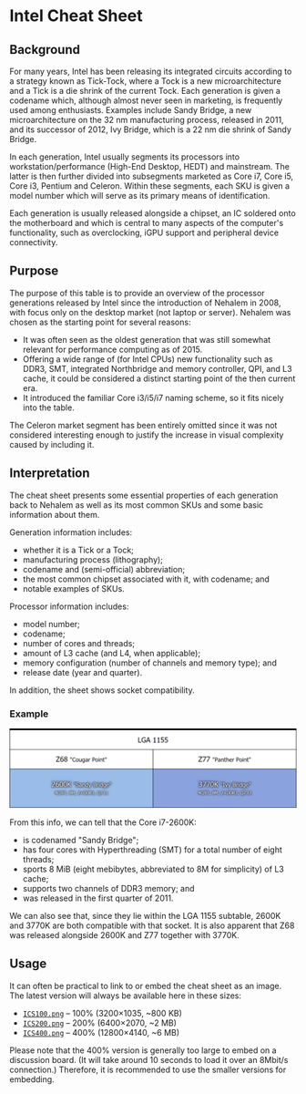 # Intel Cheat Sheet

## Background

For many years, Intel has been releasing its integrated circuits according to a strategy known as Tick-Tock, where a Tock is a new microarchitecture and a Tick is a die shrink of the current Tock. Each generation is given a codename which, although almost never seen in marketing, is frequently used among enthusiasts. Examples include Sandy Bridge, a new microarchitecture on the 32 nm manufacturing process, released in 2011, and its successor of 2012, Ivy Bridge, which is a 22 nm die shrink of Sandy Bridge.

In each generation, Intel usually segments its processors into workstation/performance (High-End Desktop, HEDT) and mainstream. The latter is then further divided into subsegments marketed as Core i7, Core i5, Core i3, Pentium and Celeron. Within these segments, each SKU is given a model number which will serve as its primary means of identification.

Each generation is usually released alongside a chipset, an IC soldered onto the motherboard and which is central to many aspects of the computer's functionality, such as overclocking, iGPU support and peripheral device connectivity.


## Purpose

The purpose of this table is to provide an overview of the processor generations released by Intel since the introduction of Nehalem in 2008, with focus only on the desktop market (not laptop or server). Nehalem was chosen as the starting point for several reasons:
* It was often seen as the oldest generation that was still somewhat relevant for performance computing as of 2015.
* Offering a wide range of (for Intel CPUs) new functionality such as DDR3, SMT, integrated Northbridge and memory controller, QPI, and L3 cache, it could be considered a distinct starting point of the then current era.
* It introduced the familiar Core i3/i5/i7 naming scheme, so it fits nicely into the table.

The Celeron market segment has been entirely omitted since it was not considered interesting enough to justify the increase in visual complexity caused by including it.


## Interpretation

The cheat sheet presents some essential properties of each generation back to Nehalem as well as its most common SKUs and some basic information about them.

Generation information includes:
* whether it is a Tick or a Tock;
* manufacturing process (lithography);
* codename and (semi-official) abbreviation;
* the most common chipset associated with it, with codename; and
* notable examples of SKUs.

Processor information includes:
* model number;
* codename;
* number of cores and threads;
* amount of L3 cache (and L4, when applicable);
* memory configuration (number of channels and memory type); and
* release date (year and quarter).

In addition, the sheet shows socket compatibility.


### Example

![LGA 1155; 2600K "Sandy Bridge" (4C/8T, 8M, 2×DDR3, Q1'11); 3770K "Ivy Bridge" (4C/8T, 8M, 2×DDR3, Q2'12)](https://raw.githubusercontent.com/SimonAlling/intel-cheat-sheet/master/Example-2600K-3770K.png)

From this info, we can tell that the Core i7-2600K:
* is codenamed "Sandy Bridge";
* has four cores with Hyperthreading (SMT) for a total number of eight threads;
* sports 8 MiB (eight mebibytes, abbreviated to 8M for simplicity) of L3 cache;
* supports two channels of DDR3 memory; and
* was released in the first quarter of 2011.

We can also see that, since they lie within the LGA 1155 subtable, 2600K and 3770K are both compatible with that socket. It is also apparent that Z68 was released alongside 2600K and Z77 together with 3770K.


## Usage

It can often be practical to link to or embed the cheat sheet as an image. The latest version will always be available here in these sizes:
* [`ICS100.png`](https://raw.githubusercontent.com/SimonAlling/intel-cheat-sheet/master/ICS100.png) – 100% (3200×1035, ~800 KB)
* [`ICS200.png`](https://raw.githubusercontent.com/SimonAlling/intel-cheat-sheet/master/ICS200.png) – 200% (6400×2070, ~2 MB)
* [`ICS400.png`](https://raw.githubusercontent.com/SimonAlling/intel-cheat-sheet/master/ICS400.png) – 400% (12800×4140, ~6 MB)

Please note that the 400% version is generally too large to embed on a discussion board. (It will take around 10 seconds to load it over an 8Mbit/s connection.) Therefore, it is recommended to use the smaller versions for embedding.

